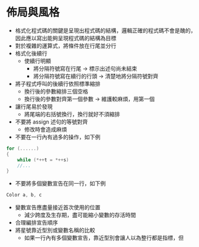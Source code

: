 # 佈局與風格
* 格式化程式碼的關鍵是呈現出程式碼的結構，邏輯正確的程式碼不會是醜的，因此應以寫出能夠呈現程式碼的結構為目標
* 對於複雜的運算式，將條件放在行尾並分行
* 格式化後續行
	* 使續行明顯
		* 將分隔符號寫在行尾 -> 標示出述句尚未結束
		* 將分隔符號寫在續行的行頭 -> 清楚地將分隔符號對齊
* 將子程式呼叫的後續行依照標準縮排
	* 換行後的參數縮排三個空格
	* 換行後的參數對齊第一個參數 -> 維護較麻煩，用第一個
* 讓行尾易於發現
	* 將尾端的右括號換行，換行就好不須縮排
* 不要將 assign 述句的等號對齊
	* 修改時會造成麻煩
* 不要在一行內有過多的操作，如下例
```c++
for (......)
{
	while (*++t = *++s)
	//...
}
```
* 不要將多個變數宣告在同一行，如下例
```c++
Color a, b, c
```
* 變數宣告應盡量接近首次使用的位置
	* 減少跨度及生存期，盡可能縮小變數的存活時間
* 合理編排宣告順序
* 將星號靠近型別或變數名稱的比較
	* 如果一行內有多個變數宣告，靠近型別會讓人以為整行都是指標，但
<!--stackedit_data:
eyJoaXN0b3J5IjpbMjg5NjY1MDc5LC0xMDU3Mjk1MDgsMTUzMj
cyNjc1Niw3ODMzMjIyMTIsMTU2NDg0MzEzLC0xMTQ3NTQwNjc4
LDE0NTA1MzU4MjRdfQ==
-->